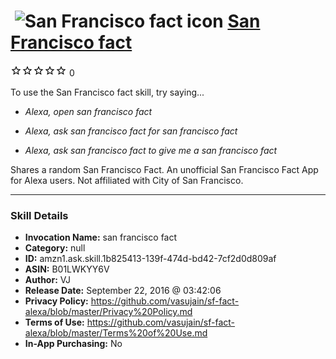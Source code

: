# &nbsp;<img src="skill_icon" alt="San Francisco fact icon" width="36"> [San Francisco fact](http://alexa.amazon.com/#skills/amzn1.ask.skill.1b825413-139f-474d-bd42-7cf2d0d809af)
![0 stars](../../images/ic_star_border_black_18dp_1x.png)![0 stars](../../images/ic_star_border_black_18dp_1x.png)![0 stars](../../images/ic_star_border_black_18dp_1x.png)![0 stars](../../images/ic_star_border_black_18dp_1x.png)![0 stars](../../images/ic_star_border_black_18dp_1x.png) 0

To use the San Francisco fact skill, try saying...

* *Alexa, open san francisco fact*

* *Alexa, ask san francisco fact for san francisco fact*

* *Alexa, ask san francisco fact to give me a san francisco fact*

Shares a random San Francisco Fact. An unofficial San Francisco Fact App for Alexa users. Not affiliated with City of San Francisco.

***

### Skill Details

* **Invocation Name:** san francisco fact
* **Category:** null
* **ID:** amzn1.ask.skill.1b825413-139f-474d-bd42-7cf2d0d809af
* **ASIN:** B01LWKYY6V
* **Author:** VJ
* **Release Date:** September 22, 2016 @ 03:42:06
* **Privacy Policy:** https://github.com/vasujain/sf-fact-alexa/blob/master/Privacy%20Policy.md
* **Terms of Use:** https://github.com/vasujain/sf-fact-alexa/blob/master/Terms%20of%20Use.md
* **In-App Purchasing:** No
